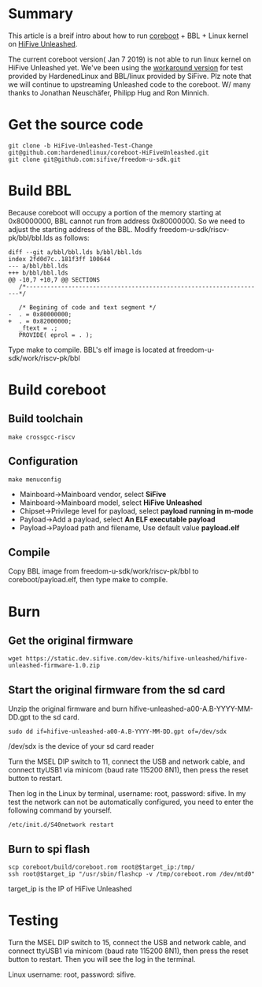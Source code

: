 # Summary

This article is a breif intro about how to run [coreboot](https://www.coreboot.org/) + BBL + Linux kernel on [HiFive Unleashed](https://www.sifive.com/boards/hifive-unleashed).

The current coreboot version( Jan 7 2019) is not able to run linux kernel on HiFive Unleashed yet. We've been using the
[workaround version](https://github.com/hardenedlinux/coreboot-HiFiveUnleashed/tree/HiFive-Unleashed-Test-Change) for test provided by HardenedLinux and BBL/linux provided by SiFive. Plz note that we will continue to upstreaming Unleashed code to the coreboot. W/ many thanks to Jonathan Neuschäfer, Philipp Hug and Ron Minnich.

# Get the source code

```
git clone -b HiFive-Unleashed-Test-Change git@github.com:hardenedlinux/coreboot-HiFiveUnleashed.git
git clone git@github.com:sifive/freedom-u-sdk.git
```

# Build BBL

Because coreboot will occupy a portion of the memory starting at 0x80000000, BBL
cannot run from address 0x80000000. So we need to adjust the starting address of
the BBL. Modify freedom-u-sdk/riscv-pk/bbl/bbl.lds as follows:

```
diff --git a/bbl/bbl.lds b/bbl/bbl.lds
index 2fd0d7c..181f3ff 100644
--- a/bbl/bbl.lds
+++ b/bbl/bbl.lds
@@ -10,7 +10,7 @@ SECTIONS
   /*--------------------------------------------------------------------*/
 
   /* Begining of code and text segment */
-  . = 0x80000000;
+  . = 0x82000000;
   _ftext = .;
   PROVIDE( eprol = . );
```

Type make to compile. BBL's elf image is located at freedom-u-sdk/work/riscv-pk/bbl

# Build coreboot

## Build toolchain

```
make crossgcc-riscv
```

## Configuration

```
make menuconfig
```

- Mainboard->Mainboard vendor, select **SiFive**
- Mainboard->Mainboard model, select **HiFive Unleashed**
- Chipset->Privilege level for payload, select **payload running in m-mode**
- Payload->Add a payload, select **An ELF executable payload**
- Payload->Payload path and filename, Use default value **payload.elf**

## Compile

Copy BBL image from freedom-u-sdk/work/riscv-pk/bbl to coreboot/payload.elf, then
type make to compile.

# Burn

## Get the original firmware

```
wget https://static.dev.sifive.com/dev-kits/hifive-unleashed/hifive-unleashed-firmware-1.0.zip
```

## Start the original firmware from the sd card

Unzip the original firmware and burn hifive-unleashed-a00-A.B-YYYY-MM-DD.gpt to
the sd card.

```
sudo dd if=hifive-unleashed-a00-A.B-YYYY-MM-DD.gpt of=/dev/sdx
```

/dev/sdx is the device of your sd card reader

Turn the MSEL DIP switch to 11, connect the USB and network cable, and connect
ttyUSB1 via minicom (baud rate 115200 8N1), then press the reset button to
restart.

Then log in the Linux by terminal, username: root, password: sifive. In my test
the network can not be automatically configured, you need to enter the following
command by yourself.

```
/etc/init.d/S40network restart
```

## Burn to spi flash

```
scp coreboot/build/coreboot.rom root@$target_ip:/tmp/
ssh root@$target_ip "/usr/sbin/flashcp -v /tmp/coreboot.rom /dev/mtd0"
```

target_ip is the IP of HiFive Unleashed

# Testing

Turn the MSEL DIP switch to 15, connect the USB and network cable, and connect
ttyUSB1 via minicom (baud rate 115200 8N1), then press the reset button to
restart. Then you will see the log in the terminal.

Linux username: root, password: sifive.

